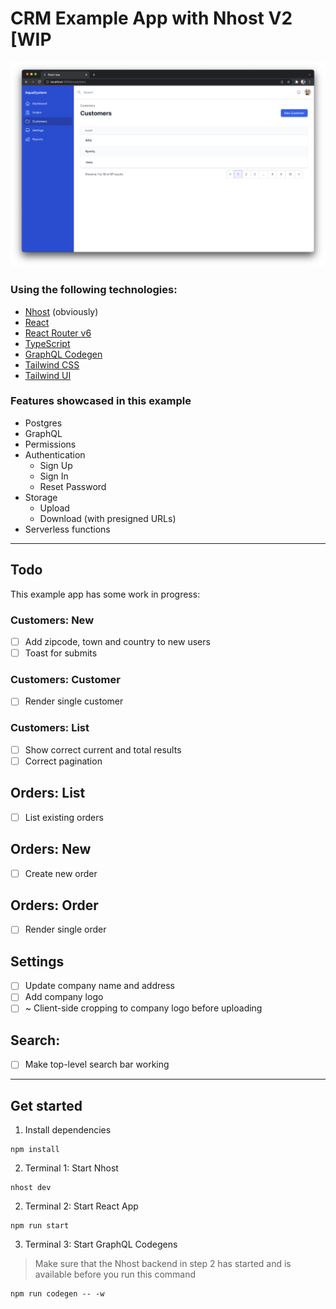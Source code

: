 # CRM Example App with Nhost V2 [WIP

![Customers](assets/customers.png)

### Using the following technologies:

- [Nhost](https://nhost.io) (obviously)
- [React](https://reactjs.org/)
- [React Router v6](https://reactrouter.com/docs/en/v6)
- [TypeScript](https://www.typescriptlang.org/)
- [GraphQL Codegen](https://www.graphql-code-generator.com/)
- [Tailwind CSS](https://tailwindcss.com/)
- [Tailwind UI](https://tailwindui.com/)

### Features showcased in this example

- Postgres
- GraphQL
- Permissions
- Authentication
  - Sign Up
  - Sign In
  - Reset Password
- Storage
  - Upload
  - Download (with presigned URLs)
- Serverless functions

---

## Todo

This example app has some work in progress:

### Customers: New

- [ ] Add zipcode, town and country to new users
- [ ] Toast for submits

### Customers: Customer

- [ ] Render single customer

### Customers: List

- [ ] Show correct current and total results
- [ ] Correct pagination

## Orders: List

- [ ] List existing orders

## Orders: New

- [ ] Create new order

## Orders: Order

- [ ] Render single order

## Settings

- [ ] Update company name and address
- [ ] Add company logo
- [ ] ~ Client-side cropping to company logo before uploading

## Search:

- [ ] Make top-level search bar working

---

## Get started

1. Install dependencies

```
npm install
```

2. Terminal 1: Start Nhost

```
nhost dev
```

2. Terminal 2: Start React App

```
npm run start
```

3. Terminal 3: Start GraphQL Codegens

> Make sure that the Nhost backend in step 2 has started and is available before you run this command

```
npm run codegen -- -w
```
